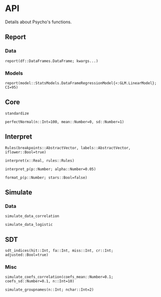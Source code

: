 # API

Details about Psycho's functions.


## Report

### Data
```@docs
report(df::DataFrames.DataFrame; kwargs...)
```

### Models

```@docs
report(model::StatsModels.DataFrameRegressionModel{<:GLM.LinearModel}; CI=95)
```

## Core

```@docs
standardize
```

```@docs
perfectNormal(n::Int=100, mean::Number=0, sd::Number=1)
```

## Interpret

```@docs
Rules(breakpoints::AbstractVector, labels::AbstractVector, iflower::Bool=true)
```

```@docs
interpret(x::Real, rules::Rules)
```

```@docs
interpret_p(p::Number; alpha::Number=0.05)
```

```@docs
format_p(p::Number; stars::Bool=false)
```

## Simulate

### Data

```@docs
simulate_data_correlation
```

```@docs
simulate_data_logistic
```

## SDT

```@docs
sdt_indices(hit::Int, fa::Int, miss::Int, cr::Int; adjusted::Bool=true)
```

### Misc

```@docs
simulate_coefs_correlation(coefs_mean::Number=0.1; coefs_sd::Number=0.1, n::Int=10)
```

```@docs
simulate_groupnames(n::Int; nchar::Int=2)
```
